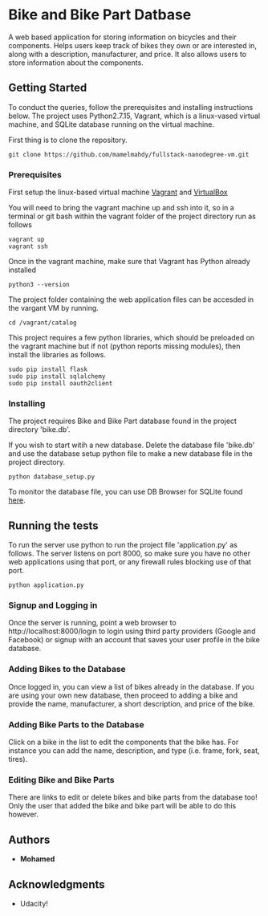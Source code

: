 # Bike and Bike Part Datbase

A web based application for storing information on bicycles and their components.
Helps users keep track of bikes they own or are interested in, along with a description,
manufacturer, and price. It also allows users to store information about the components.


## Getting Started

To conduct the queries, follow the prerequisites and installing instructions
below. The project uses Python2.7.15, Vagrant, which is a linux-vased virtual
machine, and SQLite database running on the virtual machine.

First thing is to clone the repository.

```
git clone https://github.com/mamelmahdy/fullstack-nanodegree-vm.git
```


### Prerequisites

First setup the linux-based virtual machine [Vagrant](https://www.vagrantup.com/)
and [VirtualBox](https://www.virtualbox.org/wiki/Download_Old_Builds_5_1)

You will need to bring the vagrant machine up and ssh into it, so in a terminal
or git bash within the vagrant folder of the project directory run as follows

```
vagrant up
vagrant ssh
```

Once in the vagrant machine, make sure that Vagrant has Python already installed

```
python3 --version
```

The project folder containing the web application files can be accesded in the vargant VM by running.

```
cd /vagrant/catalog
```

This project requires a few python libraries, which should be preloaded on the
vagrant machine but if not (python reports missing modules), then install the
libraries as follows.

```
sudo pip install flask
sudo pip install sqlalchemy
sudo pip install oauth2client
```

### Installing

The project requires Bike and Bike Part database found in the project directory 'bike.db'.

If you wish to start witih a new database. Delete the database file 'bike.db' and use the database
setup python file to make a new database file in the project directory.

```
python database_setup.py
```

To monitor the database file, you can use DB Browser for SQLite found [here](http://sqlitebrowser.org/).

## Running the tests

To run the server use python to run the project file 'application.py' as follows.
The server listens on port 8000, so make sure you have no other web applications
using that port, or any firewall rules blocking use of that port.

```
python application.py
```

### Signup and Logging in

Once the server is running, point a web browser to http://localhost:8000/login
to login using third party providers (Google and Facebook) or signup with an account
that saves your user profile in the bike database.

### Adding Bikes to the Database

Once logged in, you can view a list of bikes already in the database. If you are
using your own new database, then proceed to adding a bike and provide the name,
manufacturer, a short description, and price of the bike.

### Adding Bike Parts to the Database

Click on a bike in the list to edit the components that the bike has. For instance
you can add the name, description, and type (i.e. frame, fork, seat, tires).

### Editing Bike and Bike Parts

There are links to edit or delete bikes and bike parts from the database too! Only
the user that added the bike and bike part will be able to do this however.

## Authors

* **Mohamed**

## Acknowledgments

* Udacity!
